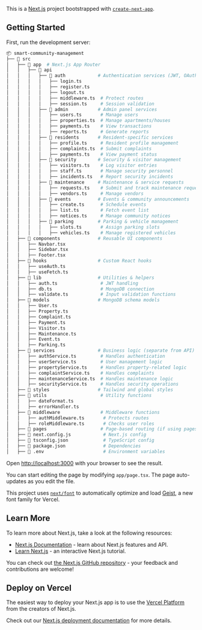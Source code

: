 This is a [Next.js](https://nextjs.org) project bootstrapped with [`create-next-app`](https://nextjs.org/docs/app/api-reference/cli/create-next-app).

## Getting Started

First, run the development server:

```bash
📦 smart-community-management
├── 📂 src
│   ├── 📂 app  # Next.js App Router
│   │   ├── 📂 api
│   │   │   ├── 📂 auth            # Authentication services (JWT, OAuth, etc.)
│   │   │   │   ├── login.ts
│   │   │   │   ├── register.ts
│   │   │   │   ├── logout.ts
│   │   │   │   ├── middleware.ts  # Protect routes
│   │   │   │   ├── session.ts     # Session validation
│   │   │   ├── 📂 admin           # Admin panel services
│   │   │   │   ├── users.ts       # Manage users
│   │   │   │   ├── properties.ts  # Manage apartments/houses
│   │   │   │   ├── payments.ts    # View transactions
│   │   │   │   ├── reports.ts     # Generate reports
│   │   │   ├── 📂 residents       # Resident-specific services
│   │   │   │   ├── profile.ts     # Resident profile management
│   │   │   │   ├── complaints.ts  # Submit complaints
│   │   │   │   ├── payments.ts    # View payment status
│   │   │   ├── 📂 security        # Security & visitor management
│   │   │   │   ├── visitors.ts    # Log visitor entries
│   │   │   │   ├── staff.ts       # Manage security personnel
│   │   │   │   ├── incidents.ts   # Report security incidents
│   │   │   ├── 📂 maintenance     # Maintenance & service requests
│   │   │   │   ├── requests.ts    # Submit and track maintenance requests
│   │   │   │   ├── vendors.ts     # Manage vendors
│   │   │   ├── 📂 events          # Events & community announcements
│   │   │   │   ├── create.ts      # Schedule events
│   │   │   │   ├── list.ts        # Fetch event list
│   │   │   │   ├── notices.ts     # Manage community notices
│   │   │   ├── 📂 parking         # Parking & vehicle management
│   │   │   │   ├── slots.ts       # Assign parking slots
│   │   │   │   ├── vehicles.ts    # Manage registered vehicles
│   ├── 📂 components              # Reusable UI components
│   │   ├── Navbar.tsx
│   │   ├── Sidebar.tsx
│   │   ├── Footer.tsx
│   ├── 📂 hooks                   # Custom React hooks
│   │   ├── useAuth.ts
│   │   ├── useFetch.ts
│   ├── 📂 lib                     # Utilities & helpers
│   │   ├── auth.ts                # JWT handling
│   │   ├── db.ts                  # MongoDB connection
│   │   ├── validate.ts            # Input validation functions
│   ├── 📂 models                  # MongoDB schema models
│   │   ├── User.ts
│   │   ├── Property.ts
│   │   ├── Complaint.ts
│   │   ├── Payment.ts
│   │   ├── Visitor.ts
│   │   ├── Maintenance.ts
│   │   ├── Event.ts
│   │   ├── Parking.ts
│   ├── 📂 services                # Business logic (separate from API)
│   │   ├── authService.ts         # Handles authentication
│   │   ├── userService.ts         # User management logic
│   │   ├── propertyService.ts     # Handles property-related logic
│   │   ├── complaintService.ts    # Handles complaints
│   │   ├── maintenanceService.ts  # Handles maintenance logic
│   │   ├── securityService.ts     # Handles security operations
│   ├── 📂 styles                  # Tailwind and global styles
│   ├── 📂 utils                    # Utility functions
│   │   ├── dateFormat.ts
│   │   ├── errorHandler.ts
│   ├── 📂 middleware               # Middleware functions
│   │   ├── authMiddleware.ts       # Protects routes
│   │   ├── roleMiddleware.ts       # Checks user roles
│   ├── 📂 pages                    # Page-based routing (if using pages router)
│   ├── 📜 next.config.js            # Next.js config
│   ├── 📜 tsconfig.json             # TypeScript config
│   ├── 📜 package.json              # Dependencies
│   ├── 📜 .env                      # Environment variables

```

Open [http://localhost:3000](http://localhost:3000) with your browser to see the result.

You can start editing the page by modifying `app/page.tsx`. The page auto-updates as you edit the file.

This project uses [`next/font`](https://nextjs.org/docs/app/building-your-application/optimizing/fonts) to automatically optimize and load [Geist](https://vercel.com/font), a new font family for Vercel.

## Learn More

To learn more about Next.js, take a look at the following resources:

- [Next.js Documentation](https://nextjs.org/docs) - learn about Next.js features and API.
- [Learn Next.js](https://nextjs.org/learn) - an interactive Next.js tutorial.

You can check out [the Next.js GitHub repository](https://github.com/vercel/next.js) - your feedback and contributions are welcome!

## Deploy on Vercel

The easiest way to deploy your Next.js app is to use the [Vercel Platform](https://vercel.com/new?utm_medium=default-template&filter=next.js&utm_source=create-next-app&utm_campaign=create-next-app-readme) from the creators of Next.js.

Check out our [Next.js deployment documentation](https://nextjs.org/docs/app/building-your-application/deploying) for more details.
